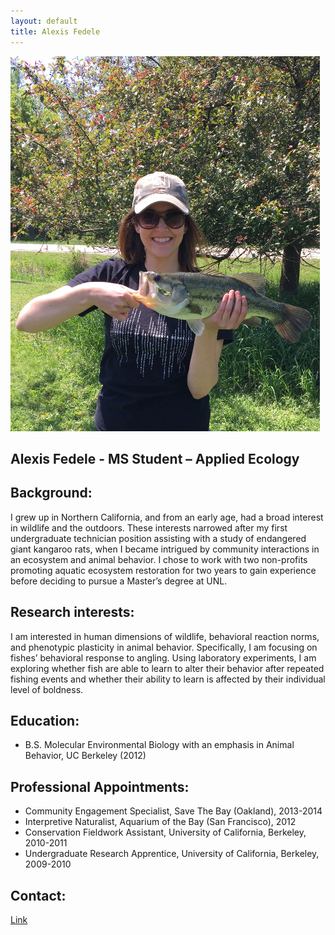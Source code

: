 ```yaml
---
layout: default
title: Alexis Fedele
--- 
```


![center](/lab/afedele.jpg)



## Alexis Fedele - MS Student – Applied Ecology

## Background:

I grew up in Northern California, and from an early age, had a broad interest in wildlife 
and the outdoors. These interests narrowed after my first undergraduate technician position 
assisting with a study of endangered giant kangaroo rats, when I became intrigued by community 
interactions in an ecosystem and animal behavior. I chose to work with two non-profits 
promoting aquatic ecosystem restoration for two years to gain experience before deciding 
to pursue a Master’s degree at UNL.

## Research interests:

I am interested in human dimensions of wildlife, behavioral reaction norms, and phenotypic 
plasticity in animal behavior. Specifically, I am focusing on fishes’ behavioral response 
to angling. Using laboratory experiments, I am exploring whether fish are able to learn to 
alter their behavior after repeated fishing events and whether their ability to learn is 
affected by their individual level of boldness.

## Education: 

* B.S. Molecular Environmental Biology with an emphasis in Animal Behavior, UC Berkeley (2012) 
  
## Professional Appointments: 

* Community Engagement Specialist, Save The Bay (Oakland), 2013-2014
* Interpretive Naturalist, Aquarium of the Bay (San Francisco), 2012
* Conservation Fieldwork Assistant, University of California, Berkeley, 2010-2011
* Undergraduate Research Apprentice, University of California, Berkeley, 2009-2010

## Contact: 

[Link](http://snr.unl.edu/aboutus/who/people/graduatestudent-member.asp?pid=2046)

 
